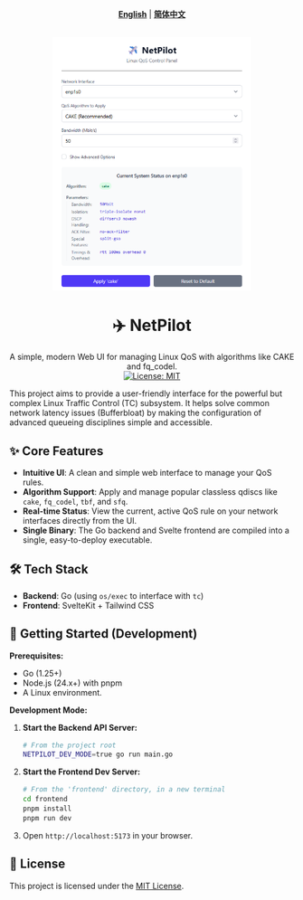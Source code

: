 <div align="center">

**[English](README.md)** | **[简体中文](README.zh-CN.md)**

</div>

<br>

<div align="center">
  <img src="docs/images/netpilot-ui.png" alt="NetPilot UI Screenshot" width="350">
</div>

<h1 align="center">✈️ NetPilot</h1>

<p align="center">
  A simple, modern Web UI for managing Linux QoS with algorithms like CAKE and fq_codel.
  <br>
  <a href="LICENSE">
    <img src="https://img.shields.io/badge/License-MIT-blue.svg" alt="License: MIT">
  </a>
</p>

This project aims to provide a user-friendly interface for the powerful but complex Linux Traffic Control (TC) subsystem. It helps solve common network latency issues (Bufferbloat) by making the configuration of advanced queueing disciplines simple and accessible.

## ✨ Core Features

*   **Intuitive UI**: A clean and simple web interface to manage your QoS rules.
*   **Algorithm Support**: Apply and manage popular classless qdiscs like `cake`, `fq_codel`, `tbf`, and `sfq`.
*   **Real-time Status**: View the current, active QoS rule on your network interfaces directly from the UI.
*   **Single Binary**: The Go backend and Svelte frontend are compiled into a single, easy-to-deploy executable.

## 🛠️ Tech Stack

*   **Backend**: Go (using `os/exec` to interface with `tc`)
*   **Frontend**: SvelteKit + Tailwind CSS

## 🚀 Getting Started (Development)

**Prerequisites:**
*   Go (1.25+)
*   Node.js (24.x+) with pnpm
*   A Linux environment.

**Development Mode:**
1.  **Start the Backend API Server:**
    ```bash
    # From the project root
    NETPILOT_DEV_MODE=true go run main.go
    ```
2.  **Start the Frontend Dev Server:**
    ```bash
    # From the 'frontend' directory, in a new terminal
    cd frontend
    pnpm install
    pnpm run dev
    ```
3.  Open `http://localhost:5173` in your browser.

## 📜 License

This project is licensed under the [MIT License](LICENSE).